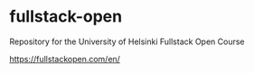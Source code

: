 # fullstack-open

Repository for the University of Helsinki Fullstack Open Course

https://fullstackopen.com/en/
